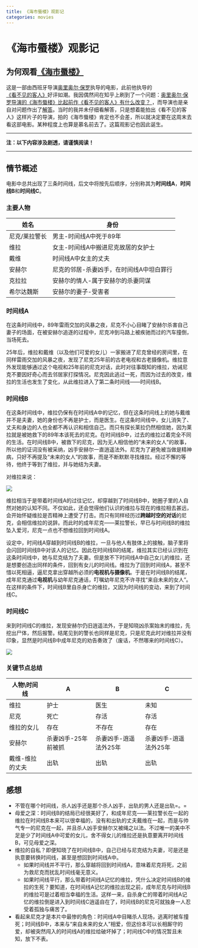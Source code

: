 ```yaml
---
title: 《海市蜃楼》观影记
categories: movies
---
```


# 《海市蜃楼》观影记

## 为何观看[《海市蜃楼》](https://movie.douban.com/subject/30164448/?from=showing)

这是一部由西班牙导演[奥里奥尔·保罗](https://movie.douban.com/celebrity/1323799/)执导的电影，此前他执导的[《看不见的客人》](https://movie.douban.com/subject/30384019/)好评如潮。我因偶然间在知乎上刷到了一个问题：[奥里奥尔·保罗导演的《海市蜃楼》比起前作《看不见的客人》有什么改变？
](https://www.zhihu.com/question/317426232/answer/633768237)，而导演也是亲自对问题作出了[解答](https://www.zhihu.com/question/317426232/answer/633768237)。当时的我并未仔细看解答，只是想着能拍出《看不见的客人》这样片子的导演，拍的《海市蜃楼》肯定也不会差，所以就决定要在这周末去看这部电影。某种程度上也算是慕名前去了。这篇观影记也因此诞生。

---

**注：以下内容涉及剧透，请谨慎阅读！**

---

<!-- more -->

## 情节概述

电影中总共出现了三条时间线，后文中将按先后顺序，分别称其为**时间线A**，**时间线B**和**时间线C**。

### 主要人物


| 姓名 | 身份 |
| --- | --- |
| 尼克/莱拉警长 | 男主-时间线A中死于89年 |
| 维拉 | 女主-时间线A中搬进尼克故居的女护士 |
| 戴维 | 时间线A中女主的丈夫 |
| 安赫尔 | 尼克的邻居-杀妻凶手，在时间线A中坦白罪行 |
| 克拉拉 | 安赫尔的情人-属于安赫尔的杀妻同谋 |
| 希尔达魏斯 | 安赫尔的妻子-受害者 |

### 时间线A

在这条时间线中，89年雷雨交加的风暴之夜，尼克不小心目睹了安赫尔杀害自己妻子的场面，在被安赫尔追逐的过程中，尼克冲到马路上被疾驰而过的汽车撞倒，当场死去。

25年后，维拉和戴维（以及他们可爱的女儿）一家搬进了尼克曾经的房间里，在同样雷雨交加的风暴之夜，发现了尼克25年前的古老电视和古老摄像机。维拉意外发现能够通过这个电视和25年前的尼克对话，此时对往事既知的维拉，劝诫尼克不要因好奇心而去邻居家打探情况。尼克因此逃过一死，而因为过去的改变，维拉的生活也发生了变化，从此维拉进入了第二条时间线——时间线B。

### 时间线B

在这条时间线中，维拉仍保有在时间线A中的记忆，但在这条时间线上的她与戴维并不是夫妻，她的身份也不再是护士，而是医生。在这条时间线中，女儿消失了、丈夫和身边的人也全都不再认识和相信自己。而只有探长莱拉仍然相信她，因为莱拉就是被她救下的89年本该死去的尼克。在时间线B中，过去的维拉过着完全不同的生活。在时间线B中，被救下的尼克，因为无人相信他的“未来的女人”的故事，所以他的证词没有被采纳，凶手安赫尔一直逍遥法外。尼克为了避免被当做是精神病，只好不再提及“未来的女人”的故事，而是不断默默寻找维拉。经过不懈的等待，他终于等到了维拉，并与她结为夫妻。

对维拉来说：

![](https://ws3.sinaimg.cn/large/006tKfTcly1g1mt2k1y3fj30g10hqt9o.jpg)

维拉相当于是带着时间线A的过往记忆，却穿越到了时间线B中，她圈子里的人自然对她的认知不同。不仅如此，还会觉得他们认识的维拉与现在的维拉相去甚远，会开始怀疑维拉是否精神上遭受了打击。而只有同样经历过**跨越时空的对话**的尼克，会相信维拉的说辞。而此时的成年尼克——莱拉警长，早已与时间线B的维拉坠入爱河，尼克一点也不想维拉回到时间线A。

设定中，时间线A穿越到时间线B的维拉，一旦与他人有肢体上的接触，脑子里将会闪回时间线B中对该人的记忆。因此在时间线B的结尾，维拉其实已经认识到在这条时间线中，她与尼克结为了夫妻。但是放不下时间线A中自己女儿的维拉，还是想要创造出同样的条件，回到有女儿的时间线。维拉为了回到时间线A，甚至不惜以死相逼，逼尼克拿出穿越所必须的**电视机与摄像机**。于是在时间线B的结尾，成年尼克通过**电视机**与幼年尼克通话，叮嘱幼年尼克不许寻找“来自未来的女人”。在这样的条件下，时间线B里自杀身亡的维拉，又因为时间线的变动，来到了时间线C。

### 时间线C

来到时间线C的维拉，发现安赫尔仍旧逍遥法外，于是知晓凶杀案始末的维拉，先挖出尸体，然后报警。结尾见到的警长也同样是尼克，只是尼克此时对维拉并没有印象，显然是时间线B中成年尼克的劝告奏效了（废话，不然哪来的时间线C）。

![](https://ws2.sinaimg.cn/large/006tKfTcly1g1msv6u9bjj30oa0px774.jpg)

### 关键节点总结


| 人物\时间线 | A | B | C |
| --- | --- | --- | --- |
| 维拉 | 护士 | 医生 | 未知 |
| 尼克 | 死亡 | 存活 | 存活 |
| 维拉的女儿 | 存在 | 不存在 | 存在 |
| 安赫尔 | 杀妻凶手-25年前被抓 | 杀妻凶手-逍遥法外25年 | 杀妻凶手-逍遥法外25年 |
| 戴维-维拉的丈夫 | 出轨 | 出轨 | 出轨|

## 感想

- 不管在哪个时间线，杀人凶手还是那个杀人凶手，出轨的男人还是出轨=。=
- 母爱之深：时间线B的结局已经很美好了，和成年尼克——莱拉警长在一起的维拉在时间线B本来可以很幸福的，没有和出轨的丈夫戴维在一起，而是与帅气专一的尼克在一起，并且杀人凶手安赫尔又被绳之以法。不过唯一的美中不足是少了时间线A中可爱的女儿，舍不得女儿的维拉还是执意要离开时间线B，可见母爱之深。
- 维拉的自私？即便知晓了在时间线B中，自己已经与尼克结为夫妻，可是还是执意要转换时间线，甚至是想回到时间线A中。
    - 如果时间线并不平行，那么穿越将回到时间线A，意味着尼克将死，之前为救尼克而扰乱时间线毫无意义。
    - 如果时间线平行，那么带着时间线A记忆的维拉，凭什么决定时间线B的维拉的生死？要知道，在时间线A记忆的维拉出现之前，成年尼克与时间线B的维拉可是过着相当幸福的生活。这样一来，自杀身亡的带着时间线A记忆的维拉倒是进入到时间线C逍遥自在了，时间线B的尼克可就独身一人忍受着孤独与痛苦了。
- 看起来尼克才是本片中最惨的角色：时间线A中目睹杀人现场，逃离时被车撞死；时间线B中，本来与“来自未来的女人”相爱，但这份本可以长相厮守的爱，却被突然闯入的时间线A的维拉给破坏掉了；时间线C中的情况暂且未知，放下不表。
